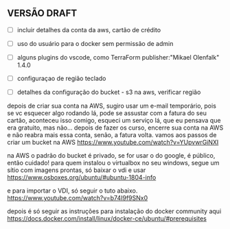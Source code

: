 ## VERSÃO DRAFT ####

- [ ] incluir detalhes da conta da aws, cartão de crédito
- [ ] uso do usuário para o docker sem permissão de admin
- [ ] alguns plugins do vscode, como TerraForm publisher:"Mikael Olenfalk" 1.4.0
- [ ] configuraçao de região teclado
- [ ] detalhes da configuração do bucket - s3 na aws, verificar região



depois de criar sua conta na AWS, sugiro usar um e-mail temporário, pois se vc esquecer algo rodando lá, pode se assustar com a fatura do seu cartão, aconteceu isso comigo, esqueci um serviço lá, que eu pensava que era gratuito, mas não...
depois de fazer os curso, encerre sua conta na AWS e não reabra mais essa conta, senão, a fatura volta.
vamos aos passos de criar um bucket na AWS
https://www.youtube.com/watch?v=YUpvwrGiNXI

na AWS o padrão do bucket é privado, se for usar o do google, é público, então cuidado!
para quem instalou o virtualbox no seu windows, segue um sítio com imagens prontas, só baixar o vdi e usar
https://www.osboxes.org/ubuntu/#ubuntu-1804-info

e para importar o VDI, só seguir o tuto abaixo.
https://www.youtube.com/watch?v=b74I9f9SNx0

depois é só seguir as instruções para instalação do docker community aqui
https://docs.docker.com/install/linux/docker-ce/ubuntu/#prerequisites
